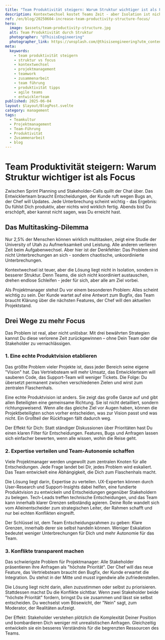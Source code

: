 ```yaml
---
title: "Team Produktivität steigern: Warum Struktur wichtiger ist als Focus"
description: Kontextwechsel kostet Teams Zeit - aber Isolation ist nicht die Lösung. Drei strategische Ansätze für strukturierte Zusammenarbeit statt Chaos.
ref: /en/blog/20250604-increase-team-productivity-structure-focus/
hero:
  image: $assets/team-productivity-structure.jpg
  alt: Team Produktivität durch Struktur
  photographer: "@ThisisEngineering"
  photographer_link: https://unsplash.com/@thisisengineering?utm_content=creditCopyText&utm_medium=referral&utm_source=unsplash
meta:
  keywords:
    - team produktivität steigern
    - struktur vs focus
    - kontextwechsel
    - projektmanagement
    - teamwork
    - zusammenarbeit
    - team führung
    - produktivität tipps
    - agile teams
    - entwicklerteam
published: 2025-06-04
layout: $layout/BlogPost.svelte
category: management
tags:
  - Teamkultur
  - Projektmanagement
  - Team-Führung
  - Produktivität
  - Zusammenarbeit
  - blog
---
```


# Team Produktivität steigern: Warum Struktur wichtiger ist als Focus

Zwischen Sprint Planning und Stakeholder-Calls quillt der Chat über. Das Entwicklerteam braucht Entscheidungen, der Kunde ruft wegen Bugs an, der Chef will Updates. Jede Unterbrechung scheint wichtig - das Ergebnis: Du fühlst Dich produktiv, aber nichts wird wirklich fertig. Abends bist Du erschöpft, aber kannst nicht sagen, was Du erreicht hast.

## Das Multitasking-Dilemma

Nur 2,5% der Menschen können wirklich multitasken, zeigt eine Studie der University of Utah zu Aufmerksamkeit und Leistung. Alle anderen verlieren Zeit beim Aufgabenwechsel. Aber hier ist der Denkfehler: Das Problem sind nicht Unterbrechungen an sich - sondern chaotische, unkoordinierte Unterbrechungen.

Kontextwechsel ist teuer, aber die Lösung liegt nicht in Isolation, sondern in besserer Struktur. Denn Teams, die sich nicht koordiniert austauschen, drehen endlose Schleifen - jeder für sich, aber alle am Ziel vorbei.

Als Projektmanager stehst Du vor einem besonderen Problem: Alles scheint wichtig zu sein. Der Kunde wartet auf eine Antwort zum Bugfix, das Team braucht Klärung über die nächsten Features, der Chef will den aktuellen Projektstand.

## Drei Wege zu mehr Focus

Das Problem ist real, aber nicht unlösbar. Mit drei bewährten Strategien kannst Du diese verlorene Zeit zurückgewinnen – ohne Dein Team oder die Stakeholder zu vernachlässigen.

### 1. Eine echte Produktvision etablieren

Das größte Problem vieler Projekte ist, dass jeder Bereich seine eigene "Vision" hat. Das Vertriebsteam will mehr Umsatz, das Entwicklerteam will sauberen Code, das Support-Team will weniger Tickets. Die Folge: Du übersetzt permanent zwischen verschiedenen Zielen und wirst zum zentralen Flaschenhals.

Eine echte Produktvision ist anders. Sie zeigt das große Ganze auf und gibt allen Beteiligten eine gemeinsame Richtung. Sie ist nicht detailliert, sondern richtungsweisend. Wenn alle das gleiche Ziel vor Augen haben, können die Projektbeteiligten schon vorher entscheiden, was zur Vision passt und was nicht. Ein Großteil der Rückfragen fällt dadurch weg.

Der Effekt für Dich: Statt ständiger Diskussionen über Prioritäten hast Du einen klaren Filter für Entscheidungen. Features, Bugs und Anfragen lassen sich einfacher bewerten, wenn alle wissen, wohin die Reise geht.

### 2. Expertise verteilen und Team-Autonomie schaffen

Viele Projektmanager werden ungewollt zum zentralen Knoten für alle Entscheidungen. Jede Frage landet bei Dir, jedes Problem wird eskaliert. Das Team entwickelt eine Abhängigkeit, die Dich zum Flaschenhals macht.

Die Lösung liegt darin, Expertise zu verteilen. UX-Experten können durch User-Research und Support-Insights dabei helfen, eine fundierte Produktvision zu entwickeln und Entscheidungen gegenüber Stakeholdern zu belegen. Tech-Leads treffen technische Entscheidungen, und das Team kann innerhalb klarer Grenzen selbständig agieren. Deine Rolle wandelt sich vom Alleinentscheider zum strategischen Leiter, der Rahmen schafft und nur bei echten Konflikten eingreift.

Der Schlüssel ist, dem Team Entscheidungsrahmen zu geben: Klare Grenzen, innerhalb derer sie selbst handeln können. Weniger Eskalation bedeutet weniger Unterbrechungen für Dich und mehr Autonomie für das Team.

### 3. Konflikte transparent machen

Das schwierigste Problem für Projektmanager: Alle Stakeholder präsentieren ihre Anfragen als "höchste Priorität". Der Chef will das neue Feature, das Vertriebsteam braucht den Bugfix, der Kunde erwartet die Integration. Du stehst in der Mitte und musst irgendwie alle zufriedenstellen.

Die Lösung liegt nicht darin, allen zuzustimmen oder selbst zu priorisieren. Stattdessen machst Du die Konflikte sichtbar. Wenn zwei Stakeholder beide "höchste Priorität" fordern, bringst Du sie zusammen und lässt sie selbst entscheiden. Du wechselst vom Bösewicht, der "Nein" sagt, zum Moderator, der Realitäten aufzeigt.

Der Effekt: Stakeholder verstehen plötzlich die Komplexität Deiner Position und bombardieren Dich weniger mit unrealistischen Anfragen. Gleichzeitig entwickeln sie ein besseres Verständnis für die begrenzten Ressourcen des Teams.
